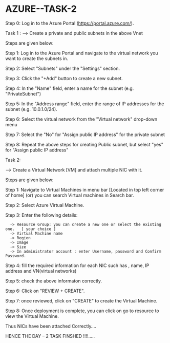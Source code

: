 # AZURE--TASK-2

Step 0: Log in to the Azure Portal (https://portal.azure.com/).

Task 1 :
--> Create a private and public subnets in the above Vnet

Steps are given below:

Step 1: Log in to the Azure Portal and navigate to the virtual network you want to create the subnets in.

Step 2: Select "Subnets" under the "Settings" section.

Step 3: Click the "+Add" button to create a new subnet.

Step 4: In the "Name" field, enter a name for the subnet (e.g. "PrivateSubnet")

Step 5: In the "Address range" field, enter the range of IP addresses for the subnet (e.g. 10.0.1.0/24).

Step 6: Select the virtual network from the "Virtual network" drop-down menu

Step 7: Select the "No" for "Assign public IP address" for the private subnet

Step 8: Repeat the above steps for creating Public subnet, but select "yes" for "Assign public IP address"




Task 2:



--> Create a Virtual Network [VM] and attach multiple NIC with it.

Steps are given below:

Step 1: Navigate to Virtual Machines in menu bar [Located in top left corner of home] (or) you can search Virtual machines in Search bar.

Step 2: Select Azure Virtual Machine.

Step 3: Enter the following details:

      -> Resource Group: you can create a new one or select the existing one.   [ your choice ]
      -> Virtual Machine name
      -> Region
      -> Image
      -> Size
      -> In administrator account : enter Username, password and Confirm Password.
Step 4: fill the required information for each NIC such has , name,  IP address and VN(virtual networks)

Step 5:  check the above informaton correctly.

Step 6: Click on "REVIEW + CREATE".

Step 7: once reviewed, click on "CREATE" to create the Virtual Machine.

Step 8: Once deployment is complete, you can click on go to resource to view the Virtual Machine.

Thus NICs have been attached Correctly….





HENCE THE DAY – 2 TASK FINSHED !!!!.....
